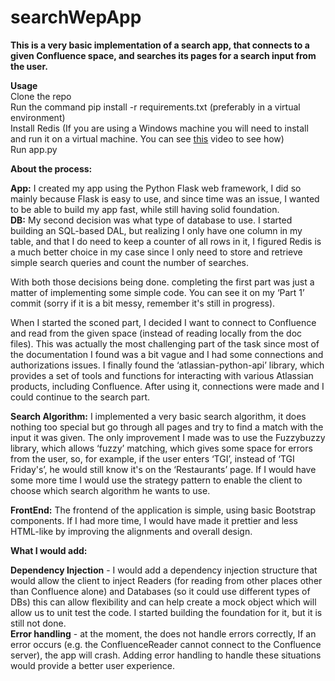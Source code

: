 # searchWepApp

**This is a very basic implementation of a search app, that connects to a given Confluence space, and searches its pages for a search input from the user.**

**Usage** <br />
Clone the repo <br />
Run the command pip install -r requirements.txt (preferably in a virtual environment) <br />
Install Redis (If you are using a Windows machine you will need to install and run it on a virtual machine. You can see [this](https://www.youtube.com/watch?v=_nFwPTHOMIY&t=539s) video to see how) <br />
Run app.py

**About the process:**

**App:** I created my app using the Python Flask web framework, I did so mainly because Flask is easy to use, and since time was an issue, I wanted to be able to build my app fast, while still having solid foundation. <br />
**DB:** My second decision was what type of database to use. I started building an SQL-based DAL, but realizing I only have one column in my table, and that I do need to keep a counter of all rows in it, I figured Redis is a much better choice in my case since I only need to store and retrieve simple search queries and count the number of searches.

With both those decisions being done. completing the first part was just a matter of implementing some simple code. You can see it on my ‘Part 1’ commit (sorry if it is a bit messy, remember it's still in progress).

When I started the sconed part, I decided I want to connect to Confluence and read from the given space (instead of reading locally from the doc files). This was actually the most challenging part of the task since most of the documentation I found was a bit vague and I had some connections and authorizations issues. I finally found the ‘atlassian-python-api’ library, which provides a set of tools and functions for interacting with various Atlassian products, including Confluence. After using it, connections were made and I could continue to the search part.

**Search Algorithm:** I implemented a very basic search algorithm, it does nothing too special but go through all pages and try to find a match with the input it was given. The only improvement I made was to use the Fuzzybuzzy library, which allows ‘fuzzy’ matching, which gives some space for errors from the user, so, for example, if the user enters ‘TGI’, instead of ‘TGI Friday's’, he would still know it's on the ‘Restaurants’ page. If I would have some more time I would use the strategy pattern to enable the client to choose which search algorithm he wants to use. 

**FrontEnd:** The frontend of the application is simple, using basic Bootstrap components. If I had more time, I would have made it prettier and less HTML-like by improving the alignments and overall design.

**What I would add:**

 **Dependency Injection** - I would add a dependency injection structure that would allow the client to inject Readers (for reading from other places other than Confluence alone) and Databases (so it could use different types of DBs) this can allow flexibility and can help create a mock object which will allow us to unit test the code. I started building the foundation for it, but it is still not done. <br />
**Error handling** - at the moment, the does not handle errors correctly, If an error occurs (e.g. the ConfluenceReader cannot connect to the Confluence server), the app will crash. Adding error handling to handle these situations would provide a better user experience. 

